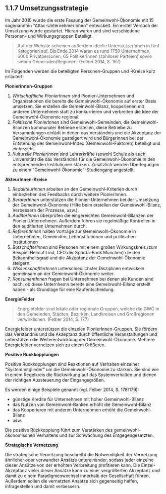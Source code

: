 ## 1.1.7 Umsetzungsstrategie

Im Jahr 2010 wurde die erste Fassung der Gemeinwohl-Ökonomie mit 15 sogenannten "Attac-UnternehmerInnen" entwickelt. Ein erster Versuch der Umsetzung wurde gestartet. Hieran waren und sind verschiedene Personen- und Wirkungsgruppen Beteiligt.

> Auf der Website scheinen außerdem ideelle UnterstützerInnen in fünf Kategorien auf. Bis Ende 2014 waren es rund 1750 Unternehmen, 6000 Privatpersonen, 65 PolitikerInnen \(zahlloser Parteien\) sowie sieben Gemeinden/Regionen. \(Felber 2014, S. 167\)

Im Folgenden werden die beteiligten Personen-Gruppen und -Kreise kurz erläutert:

**Pionierinnen-Gruppen**

1. _Wirtschaftliche PionierInnen_ sind Pionier-Unternehmen und Organisationen die bereits die Gemeinwohl-Ökonomie auf erster Basis umsetzen. Sie erstellen die Gemeinwohl-Bilanz, kooperienen mit anderen Unternehmen statt zu konkurrieren und verbreiten die Idee der Gemeinwohl-Ökonomie regional.
2. _Politische PionierInnen_ sind Gemeinwohl-Gemeinden, die Gemeinwohl-Bilanzen kommunaler Betriebe erstellen, diese Betriebe zu Versammlungen einlädt in denen das Verständnis und die Akzeptanz der Gemeinwohl-Ökonomie gesteigert wird und BürgerInnen bei der Entstehung des Gemeinwohl-Index \(Gemeinwohl-Faktoren\) beteiligt und einbezieht.
3. _Kulturelle PionierInnen_ sind Lehrerkräfte \(sowohl Schule als auch Universität\) die das Verständnis für die Gemeinwohl-Ökonomie in den entsprechenden Institutionen stärken. Zusätzlich werden Überlegungen zu einem "Gemeinwohl-Ökonomie"-Studiengang angestellt.

**AkteurInnen-Kreise**

1. _RedakteurInnen_ arbeiten an den Gemeinwohl-Kriterien durch einbeziehen des Feedbacks durch weitere PionierInnen.
2. _BeraterInnen_ unterstützen die Pionier-Unternehmen bei der Umsetzung der Gemeinwohl-Ökonomie \(Hilfe beim erstellen der Gemeinwohl-Bilanz, Verbessern der Prozesse, usw.\).
3. _AuditorInnen_ überprüfen die eingereichten Gemeinwohl-Bilanzen der Pionier-Unternehmen. Außerdem führen sie regelmäßige Kontrollen in den auditierten Unternehmen durch.
4. _ReferentInnen_ halten Vorträge zur Gemeinwohl-Ökonomie in Unternehmen, Gemeinden, Lehrinstitutionen und politischen Institutionen
5. _BotschafterInnen_ sind Personen mit einem großen Wirkungskreis \(zum Beispiel Helmut Lind, CEO der Sparda-Bank München\) die den Bekanntheitsgrad und die Akzeptanz der Gemeinwohl-Ökonomie steigern.
6. _WissenschaftlerInnen_ unterschiedlichster Disziplinen entwickeln gemeinsam an der Gemeinwohl-Ökonomie weiter.
7. _KonsumentInnen_ fragen bei Unternehmen bei denen sie Kunden sind nach, ob diese Unternhemn bereits eine Gemeinwohl-Bilanz erstellt haben - als Grundlage für eine Kaufentscheidung. 

**EnergieFelder**

> Energiefelder sind lokale oder regionale Gruppen, welche die GWÖ in den Gemeinden, Städten, Bezirken, Landkreisen und Großregionen verwirklichen. \(Felber 2014, S. 177\)

Energiefelder unterstützen die einzelen PionierInnen-Gruppen. Sie fördern das Verständnis und die Akzeptanz durch öffentliche Veranstaltungen und unterstützen die Weiterentwicklung der Gemeinwohl-Ökonomie. Mehrere Energiefelder vernetzen sich zu einem Größeren.

**Positive Rückkopplungen**

Positive Rückkopplungen sind Reaktionen auf Verhalten einzelner "Systemmitglieder" um die Gemeinwohl-Ökonomie zu stärken. Sie sind wie in einem Regelkreis die Rückwirkung auf das Systemverhalten und dienen der richtigen Aussteuerung der Eingangsgrößen.

Es werden einige Beispiele genannt \(vgl. Felber 2014, S. 178/179\):

* günstige Kredite für Unternehmen mit hoher Gemeinwohl-Bilanz
* das Nutzen von Gemeinwohl-Banken erhöht die Gemeinwohl-Bilanz
* das Kooperieren mit anderen Unternehmen erhöht die Gemeinwohl-Bilanz
* usw.

Die positive Rückkopplung führt zum Verstärken des gemeinwohl-ökonomischen Verhaltens und zur Schwächung des Entgegengesetzten.

**Strategische Vernetzung**

Die strategische Vernetzung beschreibt die Notwendigkeit der Vernetzung ähnlicher oder verwandter Ansätze untereinander, sodass jeder einzelne dieser Ansätze von der erhöhten Verbreitung profitieren kann. Die Einzel-Akzeptanz vieler dieser Ansätze kann zu einer vergrößerten Akzeptanz und damit zu einem Paradigmenwechsel innerhalb der Gesellschaft führen. Außerdem sollen die vernetzten Ansätze sich gegenseitig helfen, infragestellen und damit verbessern.

